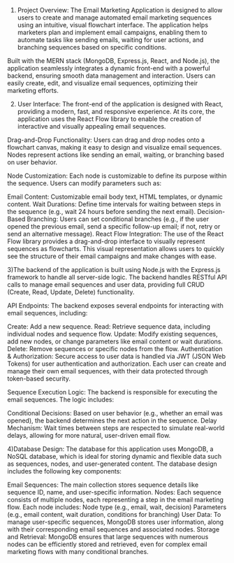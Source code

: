 

1) Project Overview:
The Email Marketing Application is designed to allow users to create and manage automated email marketing sequences using an intuitive, visual flowchart interface. The application helps marketers plan and implement email campaigns, enabling them to automate tasks like sending emails, waiting for user actions, and branching sequences based on specific conditions.

Built with the MERN stack (MongoDB, Express.js, React, and Node.js), the application seamlessly integrates a dynamic front-end with a powerful backend, ensuring smooth data management and interaction. Users can easily create, edit, and visualize email sequences, optimizing their marketing efforts.

2) User Interface:
The front-end of the application is designed with React, providing a modern, fast, and responsive experience. At its core, the application uses the React Flow library to enable the creation of interactive and visually appealing email sequences.

Drag-and-Drop Functionality: Users can drag and drop nodes onto a flowchart canvas, making it easy to design and visualize email sequences. Nodes represent actions like sending an email, waiting, or branching based on user behavior.

Node Customization: Each node is customizable to define its purpose within the sequence. Users can modify parameters such as:

Email Content: Customizable email body text, HTML templates, or dynamic content.
Wait Durations: Define time intervals for waiting between steps in the sequence (e.g., wait 24 hours before sending the next email).
Decision-Based Branching: Users can set conditional branches (e.g., if the user opened the previous email, send a specific follow-up email; if not, retry or send an alternative message).
React Flow Integration: The use of the React Flow library provides a drag-and-drop interface to visually represent sequences as flowcharts. This visual representation allows users to quickly see the structure of their email campaigns and make changes with ease.

3)The backend of the application is built using Node.js with the Express.js framework to handle all server-side logic. The backend handles RESTful API calls to manage email sequences and user data, providing full CRUD (Create, Read, Update, Delete) functionality.

API Endpoints: The backend exposes several endpoints for interacting with email sequences, including:

Create: Add a new sequence.
Read: Retrieve sequence data, including individual nodes and sequence flow.
Update: Modify existing sequences, add new nodes, or change parameters like email content or wait durations.
Delete: Remove sequences or specific nodes from the flow.
Authentication & Authorization: Secure access to user data is handled via JWT (JSON Web Tokens) for user authentication and authorization. Each user can create and manage their own email sequences, with their data protected through token-based security.

Sequence Execution Logic: The backend is responsible for executing the email sequences. The logic includes:

Conditional Decisions: Based on user behavior (e.g., whether an email was opened), the backend determines the next action in the sequence.
Delay Mechanism: Wait times between steps are respected to simulate real-world delays, allowing for more natural, user-driven email flow.

4)Database Design:
The database for this application uses MongoDB, a NoSQL database, which is ideal for storing dynamic and flexible data such as sequences, nodes, and user-generated content. The database design includes the following key components:

Email Sequences: The main collection stores sequence details like sequence ID, name, and user-specific information.
Nodes: Each sequence consists of multiple nodes, each representing a step in the email marketing flow. Each node includes:
Node type (e.g., email, wait, decision)
Parameters (e.g., email content, wait duration, conditions for branching)
User Data: To manage user-specific sequences, MongoDB stores user information, along with their corresponding email sequences and associated nodes.
Storage and Retrieval: MongoDB ensures that large sequences with numerous nodes can be efficiently stored and retrieved, even for complex email marketing flows with many conditional branches.

